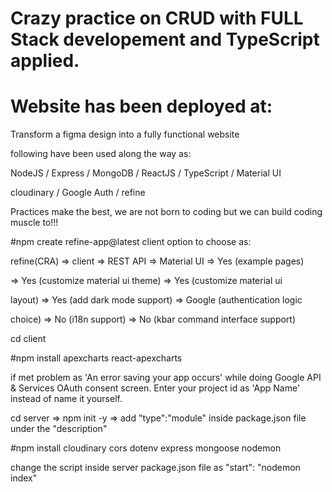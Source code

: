 # Crazy practice on CRUD with FULL Stack developement and TypeScript applied.

# Website has been deployed at:

Transform a figma design into a fully functional website

following have been used along the way as:

NodeJS / Express / MongoDB / ReactJS / TypeScript / Material UI

cloudinary / Google Auth / refine

Practices make the best, we are not born to coding but we can build coding muscle to!!!

#npm create refine-app@latest client
option to choose as:

refine(CRA) => client => REST API => Material UI => Yes (example pages)

=> Yes (customize material ui theme) => Yes (customize material ui

layout) => Yes (add dark mode support) => Google (authentication logic

choice) => No (i18n support) => No (kbar command interface support)

cd client

#npm install apexcharts react-apexcharts

if met problem as 'An error saving your app occurs' while doing Google API & Services OAuth consent screen. Enter your project id as 'App Name' instead of name it yourself.

cd server => npm init -y => add "type":"module" inside package.json file under the "description"

#npm install cloudinary cors dotenv express mongoose nodemon

change the script inside server package.json file as "start": "nodemon index"
